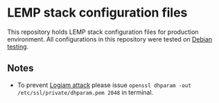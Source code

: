 # LEMP stack configuration files #

This repository holds LEMP stack configuration files for production environment.
All configurations in this repository were tested on [Debian testing](https://www.debian.org/releases/testing/).

## Notes ##

- To prevent [Logjam attack](https://weakdh.org/) please issue `openssl dhparam -out /etc/ssl/private/dhparam.pem 2048` in terminal.

